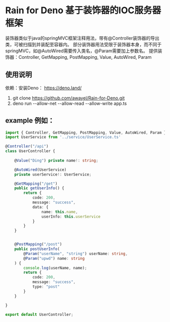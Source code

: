 # Rain for Deno 基于装饰器的IOC服务器框架

装饰器类似于java的springMVC框架注释用法，带有@Controller装饰器的导出类，可被扫描到并装配至容器内。
部分装饰器用法受限于装饰器本身，而不同于springMVC，如@AutoWired需要传入类名，@Param需要加上参数名。
提供装饰器：Controller, GetMapping, PostMapping, Value, AutoWired, Param

## 使用说明

依赖：安装Deno： https://deno.land/
1. git clone https://github.com/awayel/Rain-for-Deno.git
2. deno run --allow-net --allow-read --allow-write app.ts

## example 例如：


```typescript
import { Controller, GetMapping, PostMapping, Value, AutoWired, Param } from '../../rain/index.ts' 
import UserService from '../service/UserService.ts'

@Controller("/api") 
class UserController { 
    
    @Value("Ding") private name!: string;

    @AutoWired(UserService)
    private userService!: UserService;

    @GetMapping("/get")
    public getUserInfo() {
        return {
            code: 200,
            message: "success",
            data: {
                name: this.name,
                userInfo: this.userService
            }
        }
    }


    @PostMapping("/post")
    public postUserInfo(
        @Param("userName", "string") userName: string,
        @Param("upwd") name: string
    ) {
        console.log(userName, name);
        return {
            code: 200,
            message: "success",
            type: "post"
        }
    }

}

export default UserController;
```
